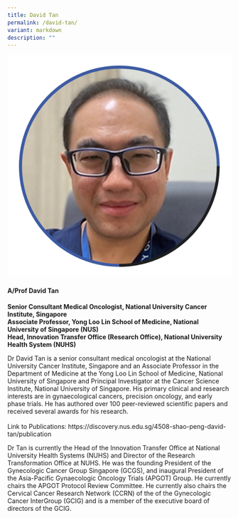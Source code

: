 ```yaml
---
title: David Tan
permalink: /david-tan/
variant: markdown
description: ""
---
```

<div class="row">
<div class="col is-3">
<img src="/images/Speakers_DavidTan.png">
</div>
<div class="col is-9 speaker-details">
	<h4><b>A/Prof David Tan</b></h4>
<b>Senior Consultant Medical Oncologist, National University Cancer Institute, Singapore<br>
	Associate Professor, Yong Loo Lin School of Medicine, National University of Singapore (NUS) <br>
	Head, Innovation Transfer Office (Research Office), National University Health System (NUHS)</b>
	
<p>Dr David Tan is a senior consultant medical oncologist at the National University Cancer Institute, Singapore and an Associate Professor in the Department of Medicine at the Yong Loo Lin School of Medicine, National University of Singapore and Principal Investigator at the Cancer Science Institute, National University of Singapore. His primary clinical and research interests are in gynaecological cancers, precision oncology, and early phase trials. He has authored over 100 peer-reviewed scientific papers and received several awards for his research.<br><br>Link to Publications: https://discovery.nus.edu.sg/4508-shao-peng-david-tan/publication</p>
	
<p>Dr Tan is currently the Head of the Innovation Transfer Office at National University Health Systems (NUHS) and Director of the Research Transformation Office at NUHS. He was the founding President of the Gynecologic Cancer Group Singapore (GCGS), and inaugural President of the Asia-Pacific Gynaecologic Oncology Trials (APGOT) Group.  He currently chairs the APGOT Protocol Review Committee. He currently also chairs the Cervical Cancer Research Network (CCRN) of the of the Gynecologic Cancer InterGroup (GCIG) and is a member of the executive board of directors of the GCIG.
</p>
</div>
</div>